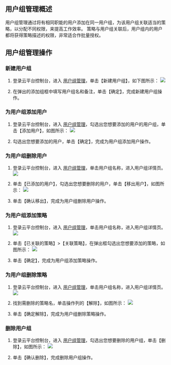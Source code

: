 ## 用户组管理概述
用户组管理通过将有相同职能的用户添加在同一用户组，为该用户组关联适当的策略，以分配不同权限，来提高工作效率。
策略与用户组关联后，用户组内的用户都将获得策略描述的权限，非常适合作批量授权。

## 用户组管理操作
### 新建用户组

1. 登录云平台控制台，进入 [用户组管理](http://console.tce.fsphere.cn/cam/groups)，单击【新建用户组】，如下图所示：
![](http://imgcache.tce.fsphere.cn/image/mc.qcloudimg.com/static/img/f667e7a09688cf663ca3e5de04dc9e77/image.png)

2. 在弹出的添加组框中填写用户组名和备注，单击【确定】，完成新建用户组操作。

### 为用户组添加用户

1. 登录云平台控制台，进入 [用户组管理](http://console.tce.fsphere.cn/cam/groups)，勾选出您想要添加的用户的用户组，单击【添加用户】，如图所示：
![](http://imgcache.tce.fsphere.cn/image/mc.qcloudimg.com/static/img/9039a1beeb18e8772def0532d7cb0cb1/5.png)

2. 勾选出您想要添加的用户，单击【确定】，完成为用户组添加用户操作。

### 为用户组删除用户

1. 登录云平台控制台，进入 [用户组管理](http://console.tce.fsphere.cn/cam/groups)，单击用户组名称，进入用户组详情页。
![](http://imgcache.tce.fsphere.cn/image/mc.qcloudimg.com/static/img/3643952313c88a1dc0141d795070eae5/1.png)

2. 单击【已添加的用户】，勾选出您想要删除的用户，单击【移出用户】，如图所示：
![](http://imgcache.tce.fsphere.cn/image/mc.qcloudimg.com/static/img/e9c138f431e733b62456e76d8dd8c9df/4.png)

3. 单击【确认移出】，完成为用户组删除用户操作。

### 为用户组添加策略

1. 登录云平台控制台，进入 [用户组管理](http://console.tce.fsphere.cn/cam/groups)，单击用户组名称，进入用户组详情页。
![](http://imgcache.tce.fsphere.cn/image/mc.qcloudimg.com/static/img/3643952313c88a1dc0141d795070eae5/1.png)

2. 单击【已关联的策略】>【关联策略】，在弹出框勾选出您想要添加的策略，如图所示：
![](http://imgcache.tce.fsphere.cn/image/mc.qcloudimg.com/static/img/a6813f426ff62779aa0e99a35ed97c46/2.png)

3. 单击【确定】，完成为用户组添加策略操作。

### 为用户组删除策略

1. 登录云平台控制台，进入 [用户组管理](http://console.tce.fsphere.cn/cam/groups)，单击用户组名称，进入用户组详情页。
![](http://imgcache.tce.fsphere.cn/image/mc.qcloudimg.com/static/img/3643952313c88a1dc0141d795070eae5/1.png)

2. 找到需删除的策略名，单击操作列的【解除】，如图所示：
![](http://imgcache.tce.fsphere.cn/image/mc.qcloudimg.com/static/img/4b7bafbcad7f60a88f573c1147a2cd68/3.png)

3. 单击【确定解除】，完成为用户组删除策略操作。

### 删除用户组

1. 登录云平台控制台，进入 [用户组管理](http://console.tce.fsphere.cn/cam/groups)，勾选出您想要删除的用户组，单击【删除】，如图所示：
![](http://imgcache.tce.fsphere.cn/image/mc.qcloudimg.com/static/img/0a23f16358c987d4fd6cc0aa83dc1e9a/image.png)

2. 单击【确认删除】，完成删除用户组操作。



